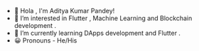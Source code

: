 - 👋 Hola , I'm Aditya Kumar Pandey!
- 👀 I’m interested in Flutter , Machine Learning and Blockchain development . 
- 🌱 I’m currently learning DApps development and Flutter . 
- 😀 Pronouns - He/His

<!---
Adityaweb3/Adityaweb3 is a ✨ special ✨ repository because its `README.md` (this file) appears on your GitHub profile.
You can click the Preview link to take a look at your changes.
--->
